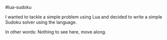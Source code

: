 #lua-sudoku

I wanted to tackle a simple problem using Lua and decided to write a simple Sudoku solver using the language.

In other words: Nothing to see here, move along.
